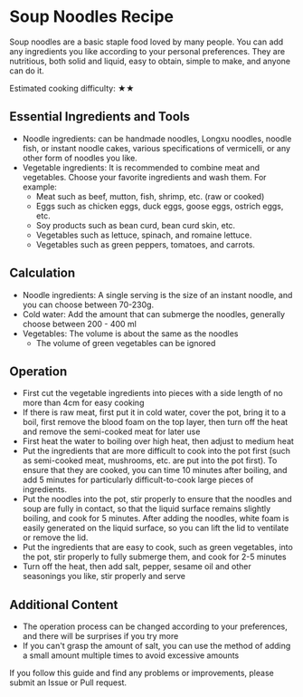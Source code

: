 # Soup Noodles Recipe

Soup noodles are a basic staple food loved by many people. You can add any ingredients you like according to your personal preferences. They are nutritious, both solid and liquid, easy to obtain, simple to make, and anyone can do it.

Estimated cooking difficulty: ★★

## Essential Ingredients and Tools

- Noodle ingredients: can be handmade noodles, Longxu noodles, noodle fish, or instant noodle cakes, various specifications of vermicelli, or any other form of noodles you like.
- Vegetable ingredients: It is recommended to combine meat and vegetables. Choose your favorite ingredients and wash them. For example:
  - Meat such as beef, mutton, fish, shrimp, etc. (raw or cooked)
  - Eggs such as chicken eggs, duck eggs, goose eggs, ostrich eggs, etc.
  - Soy products such as bean curd, bean curd skin, etc.
  - Vegetables such as lettuce, spinach, and romaine lettuce.
  - Vegetables such as green peppers, tomatoes, and carrots.

## Calculation

- Noodle ingredients: A single serving is the size of an instant noodle, and you can choose between 70-230g.
- Cold water: Add the amount that can submerge the noodles, generally choose between 200 - 400 ml
- Vegetables: The volume is about the same as the noodles
  - The volume of green vegetables can be ignored

## Operation

- First cut the vegetable ingredients into pieces with a side length of no more than 4cm for easy cooking
- If there is raw meat, first put it in cold water, cover the pot, bring it to a boil, first remove the blood foam on the top layer, then turn off the heat and remove the semi-cooked meat for later use
- First heat the water to boiling over high heat, then adjust to medium heat
- Put the ingredients that are more difficult to cook into the pot first (such as semi-cooked meat, mushrooms, etc. are put into the pot first). To ensure that they are cooked, you can time 10 minutes after boiling, and add 5 minutes for particularly difficult-to-cook large pieces of ingredients.
- Put the noodles into the pot, stir properly to ensure that the noodles and soup are fully in contact, so that the liquid surface remains slightly boiling, and cook for 5 minutes. After adding the noodles, white foam is easily generated on the liquid surface, so you can lift the lid to ventilate or remove the lid.
- Put the ingredients that are easy to cook, such as green vegetables, into the pot, stir properly to fully submerge them, and cook for 2-5 minutes
- Turn off the heat, then add salt, pepper, sesame oil and other seasonings you like, stir properly and serve

## Additional Content

- The operation process can be changed according to your preferences, and there will be surprises if you try more
- If you can't grasp the amount of salt, you can use the method of adding a small amount multiple times to avoid excessive amounts

If you follow this guide and find any problems or improvements, please submit an Issue or Pull request.
